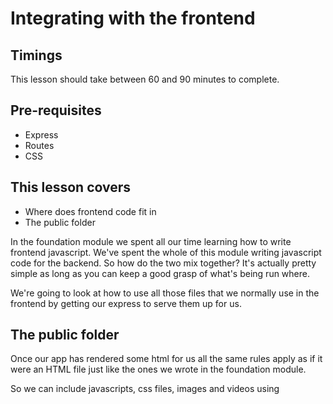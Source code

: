 # Integrating with the frontend

## Timings

This lesson should take between 60 and 90 minutes to complete.

## Pre-requisites
* Express
* Routes
* CSS

## This lesson covers

* Where does frontend code fit in
* The public folder

In the foundation module we spent all our time learning how to write frontend javascript. We've spent the whole of this module writing javascript code for the backend. So how do the two mix together? It's actually pretty simple as long as you can keep a good grasp of what's being run where.

We're going to look at how to use all those files that we normally use in the frontend by getting our express to serve them up for us.

## The public folder

Once our app has rendered some html for us all the same rules apply as if it were an HTML file just like the ones we wrote in the foundation module. 

So we can include javascripts, css files, images and videos using <script> tags, <link> tags etc. But we need to know where these files are. Express is in control of which routes give us something back now. And so far it only responds to the seven RESTful routes we told it to respond to.

We need to tell express to send back files when we ask for them too. To do this we're going to create a folder called public and fill it with all the static files we want to be available. This will in many ways act as the "frontend" of our app and contain all our javascript,css and images etc.

> NOTE: The starter code already has a folder called called public and public/images. We did it for you so we could give you the images we're going to use later. 

Create two more directories in the public folder:

```bash
mkdir public/js
mkdir public/css
```

The next step is to tell express that the first thing it should do when it receives any request is to check if it's for a file in our public directory. 

This is done with some middleware that comes built in to Express ( so we don't need to install this one ). Add the following line to the top of your app.js under the mongoose.connect line:

```javascript
// open up public as a static folder
app.use(express.static("public"));
```

Let's add some css to our app. Create a global css file in the css folder:

```bash
touch public/css/global.css
```
### Background image

Let's add a nice background image to our app. In global.css add the following:

```css
body {

  background-image:url('../images/fabric.png');

}
```

The fabric.png file is already in the images folder for you. 

> DISCUSSION ( 5 Mins) :How would we normally include this css file? It would normally go in the head of our html. Where is our head now? 

It's in the layout.ejs file. So that's where we'll include our CSS!

Open layout.ejs in the views directory and add the link:

```html
<head>
  <title><%= title %></title>
  <link rel="stylesheet" href="/css/global.css" />
</head>
```
Notice that we don't use put "public" in the href here. That's because express is serving up everything inside the public folder as if it were at the root of the site.

### Google fonts

Times New Roman is a truely awful font. Let's add in a google font. Google fonts are just css files that we link to on the google site. So just like our global.css we're going to pull in our google font in the layout.ejs:

```html
...
	<link href="https://fonts.googleapis.com/css?family=Oswald" rel="stylesheet">
</head>	
```

> NOTE : If you don't like this font feel free to look up another one on the google fonts website. Just no fonts that look like handwriting. They're not big and they're not clever.

Now let's make it the default font in our global.css:

```css
body {

  background-image:url('../images/fabric.png');
  font-family: 'Oswald', sans-serif;
	
}
```

### Styling

And finally we'll add a touch of padding and some link styling:

```css
body {

  background-image:url('../images/fabric.png');
  font-family: 'Oswald', sans-serif;
  padding:150px;
  
}

a {

  color: #91972A;

}
```

It's starting to look a bit more like an app now.

## Integrating bower

In the foundations model we were using jQuery to write our frontend code and we started using bower to install it. So let's go all in and use bower and npm together in our app! Let's create a bower manifest:

```bash
bower init
```

Hit enter to accept all the defaults.

Now we have a problem. Bower typicall installs it's files in a folder called bower_components. But the only files we'll be able to see from our frontend will be the files in the public folder.

We have two options:

* ask bower to install bower_components inside the public folder
* ask express to open up the bower_components directory as a static folder

Both options are easy. We prefer to move bower_components inside the public folder so all our frontend assets are in the same place but it's really up to you.

To tell bower to install the components somehwere else we need another configuration file called ``.bowerrc``. This is not a typo. configuration files often only have a file type and no name. So let's create that now:

```bash
touch .bowerrc
```

Bower is configured with a JSON object. We want to tell it to use a different directory for installing components. Add the following to the .bowerrc file:

```javascript
{
	"directory" : "public/components"
}
```

Now we're ready to install jQuery with bower:

```bash
bower install jquery --save
```

If you have a look in your public folder you'll now see a folder called components that should have jQuery in it! 

> EXERCISE (10 Minutes) : Create a javascript file called global.js in the js folder and include it in the head. 


PERHAPS FRONT END FORM VALIDATOR WITH JQUERY

## Summary

You just:


